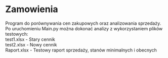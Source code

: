 # Zamowienia
Program do porównywania cen zakupowych oraz analizowania sprzedaży.<br/>
Po uruchomieniu Main.py można dokonać analizy z wykorzystaniem plików testowych:<br/>
test1.xlsx - Stary cennik<br/>
test2.xlsx - Nowy cennik<br/>
Raport.xlsx - Testowy raport sprzedaży, stanów minimalnych i obecnych
